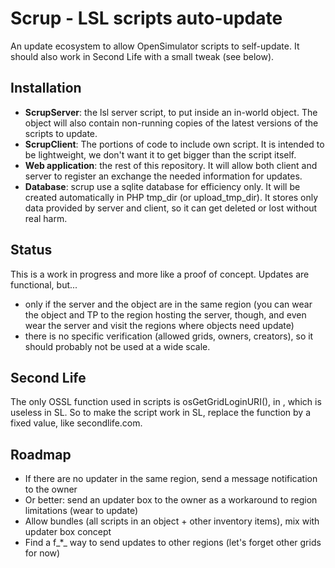 # Scrup - LSL scripts auto-update

An update ecosystem to allow OpenSimulator scripts to self-update. It should also work in Second Life with a small tweak (see below).

## Installation

- **ScrupServer**: the lsl server script, to put inside an in-world object. The object will also contain non-running copies of the latest versions of the scripts to update.
- **ScrupClient**: The portions of code to include own script. It is intended to be lightweight, we don't want it to get bigger than the script itself.
- **Web application**: the rest of this repository. It will allow both client and server to register an exchange the needed information for updates.
- **Database**: scrup use a sqlite database for efficiency only. It will be created automatically in PHP tmp_dir (or upload_tmp_dir). It stores only data provided by server and client, so it can get deleted or lost without real harm.

## Status

This is a work in progress and more like a proof of concept. Updates are functional, but...

- only if the server and the object are in the same region (you can wear the object and TP to the region hosting the server, though, and even wear the server and visit the regions where objects need update)
- there is no specific verification (allowed grids, owners, creators), so it should probably not be used at a wide scale.

## Second Life

The only OSSL function used in scripts is osGetGridLoginURI(), in , which is useless in SL. So to make the script work in SL, replace the function by a fixed value, like secondlife.com.

## Roadmap

- If there are no updater in the same region, send a message notification to the owner
- Or better: send an updater box to the owner as a workaround to region limitations (wear to update)
- Allow bundles (all scripts in an object + other inventory items), mix with updater box concept
- Find a f_*_ way to send updates to other regions (let's forget other grids for now)
